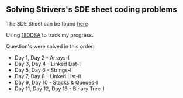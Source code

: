 ## Solving Strivers's SDE sheet coding problems

The SDE Sheet can be found [here](https://takeuforward.org/interviews/strivers-sde-sheet-top-coding-interview-problems/)

Using [180DSA](https://180dsa.netlify.app/) to track my progress.

Question's were solved in this order:

+ Day 1, Day 2 - Arrays-I 
+ Day 3, Day 4 - Linked List-I
+ Day 5, Day 6 - Strings-I
+ Day 7, Day 8 - Linked List-II
+ Day 9, Day 10 - Stacks & Queues-I
+ Day 11, Day 12, Day 13 - Binary Tree-I
